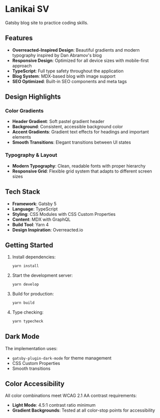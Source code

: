 # Lanikai SV

Gatsby blog site to practice coding skills.

## Features

- **Overreacted-Inspired Design**: Beautiful gradients and modern typography inspired by Dan Abramov's blog
- **Responsive Design**: Optimized for all device sizes with mobile-first approach
- **TypeScript**: Full type safety throughout the application
- **Blog System**: MDX-based blog with image support
- **SEO Optimized**: Built-in SEO components and meta tags

## Design Highlights

### Color Gradients
- **Header Gradient**: Soft pastel gradient header
- **Background**: Consistent, accessible background color
- **Accent Gradients**: Gradient text effects for headings and important elements
- **Smooth Transitions**: Elegant transitions between UI states

### Typography & Layout
- **Modern Typography**: Clean, readable fonts with proper hierarchy
- **Responsive Grid**: Flexible grid system that adapts to different screen sizes

## Tech Stack

- **Framework**: Gatsby 5
- **Language**: TypeScript
- **Styling**: CSS Modules with CSS Custom Properties
- **Content**: MDX with GraphQL
- **Build Tool**: Yarn 4
- **Design Inspiration**: Overreacted.io

## Getting Started

1. Install dependencies:
   ```bash
   yarn install
   ```

2. Start the development server:
   ```bash
   yarn develop
   ```

3. Build for production:
   ```bash
   yarn build
   ```

4. Type checking:
   ```bash
   yarn typecheck
   ```

## Dark Mode

The implementation uses:

- `gatsby-plugin-dark-mode` for theme management
- CSS Custom Properties
- Smooth transitions

## Color Accessibility

All color combinations meet WCAG 2.1 AA contrast requirements:
- **Light Mode**: 4.5:1 contrast ratio minimum
- **Gradient Backgrounds**: Tested at all color-stop points for accessibility

